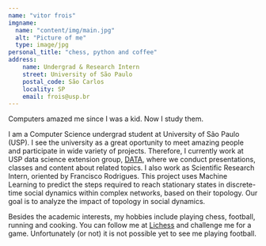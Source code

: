 ```yaml
---
name: "vitor frois"
imgname: 
  name: "content/img/main.jpg"
  alt: "Picture of me"
  type: image/jpg
personal_title: "chess, python and coffee"
address: 
    name: Undergrad & Research Intern
    street: University of São Paulo
    postal_code: São Carlos
    locality: SP
    email: frois@usp.br
---
```


Computers amazed me since I was a kid. Now I study them. 

I am a Computer Science undergrad student at University of São Paulo (USP). I see the university as a great oportunity to meet amazing people and participate in wide variety of projects. Therefore, I currently work at USP data science extension group, [DATA](http://data.icmc.usp.br/), where we conduct presentations, classes and content about related topics. I also work as Scientific Research Intern, oriented by Francisco Rodrigues. This project uses Machine Learning to predict the steps required to reach stationary states in discrete-time social dynamics within complex networks, based on their topology. Our goal is to analyze the impact of topology in social dynamics.

Besides the academic interests, my hobbies include playing chess, football, running and cooking. You can follow me at [Lichess](https://lichess.org/@/Chessfrois) and challenge me for a game. Unfortunately (or not) it is not possible yet to see me playing football.